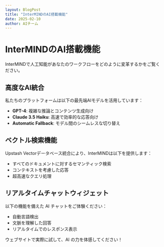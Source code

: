 ```yaml
---
layout: BlogPost
title: "InterMINDのAI搭載機能"
date: 2025-02-10
author: AIチーム
---
```


# InterMINDのAI搭載機能

InterMINDで人工知能があなたのワークフローをどのように変革するかをご覧ください。

<!--more-->

## 高度なAI統合

私たちのプラットフォームは以下の最先端AIモデルを活用しています：

- **GPT-4**: 複雑な推論とコンテンツ生成向け
- **Claude 3.5 Haiku**: 高速で効率的な応答向け
- **Automatic Fallback**: モデル間のシームレスな切り替え

## ベクトル検索機能

Upstash Vectorデータベース統合により、InterMINDは以下を提供します：

- すべてのドキュメントに対するセマンティック検索
- コンテキストを考慮した応答
- 超高速なクエリ処理

## リアルタイムチャットウィジェット

以下の機能を備えた AI チャットをご体験ください：

- 自動言語検出
- 文脈を理解した回答
- リアルタイムでのレスポンス表示

ウェブサイトで実際に試して、AI の力を体感してください！